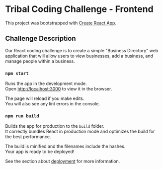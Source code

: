# Tribal Coding Challenge - Frontend

This project was bootstrapped with [Create React App](https://github.com/facebook/create-react-app).

## Challenge Description

Our React coding challenge is to create a simple "Business Directory" web application that will allow
users to view businesses, add a business, and manage people within a business.

### `npm start`

Runs the app in the development mode.\
Open [http://localhost:3000](http://localhost:3000) to view it in the browser.

The page will reload if you make edits.\
You will also see any lint errors in the console.

### `npm run build`

Builds the app for production to the `build` folder.\
It correctly bundles React in production mode and optimizes the build for the best performance.

The build is minified and the filenames include the hashes.\
Your app is ready to be deployed!

See the section about [deployment](https://facebook.github.io/create-react-app/docs/deployment) for more information.

